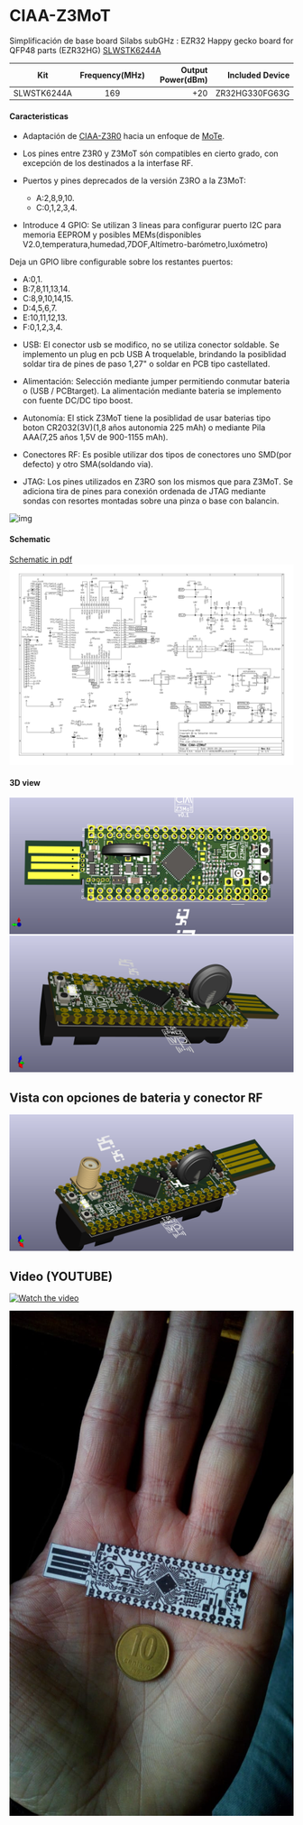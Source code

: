 # CIAA-Z3MoT
Simplificación de base board Silabs subGHz :
EZR32 Happy gecko board for QFP48 parts (EZR32HG)
[SLWSTK6244A](https://www.silabs.com/products/development-tools/wireless/proprietary/slwstk6244a-ezr32-happy-gecko-169-mhz-starter-kit)

| Kit        | Frequency(MHz)| Output Power(dBm) |Included Device |
| ------------- |:-------------:| -----:|-----:|
| SLWSTK6244A     | 169 | +20 | ZR32HG330FG63G |

#### Caracteristicas

* Adaptación de [CIAA-Z3R0](http://www.proyecto-ciaa.com.ar/devwiki/doku.php?id=desarrollo:ciaa-z3r0) hacia un enfoque de [MoTe](https://en.wikipedia.org/wiki/Sensor_node).

* Los pines entre Z3R0 y Z3MoT són compatibles en cierto grado, con excepción de los destinados a la interfase RF.

* Puertos y pines deprecados de la versión Z3RO a la Z3MoT:
  - A:2,8,9,10. 
  - C:0,1,2,3,4. 

* Introduce 4 GPIO: 
Se utilizan 3 lineas para configurar puerto I2C para memoria EEPROM y posibles MEMs(disponibles V2.0,temperatura,humedad,7DOF,Altímetro-barómetro,luxómetro)

Deja un GPIO libre configurable sobre los restantes puertos:
- A:0,1.
- B:7,8,11,13,14.
- C:8,9,10,14,15.
- D:4,5,6,7.
- E:10,11,12,13.
- F:0,1,2,3,4.

* USB:
El conector usb se modifico, no se utiliza conector soldable. Se implemento un plug en pcb USB A troquelable, brindando la posiblidad soldar tira de pines de paso 1,27" o soldar en PCB tipo castellated.

* Alimentación:
Selección mediante jumper permitiendo conmutar bateria o (USB / PCBtarget).
La alimentación mediante bateria se implemento con fuente DC/DC tipo boost.

* Autonomía:
El stick Z3MoT tiene la posiblidad de usar baterias tipo boton CR2032(3V)(1,8 años autonomia 225 mAh) o mediante Pila AAA(7,25 años 1,5V de 900-1155 mAh). 

* Conectores RF:
Es posible utilizar dos tipos de conectores uno SMD(por defecto) y otro SMA(soldando via).

* JTAG:
Los pines utilizados en Z3RO son los mismos que para Z3MoT. Se adiciona tira de pines para conexión ordenada de JTAG  mediante sondas con resortes montadas sobre una pinza o base con balancin.
 
![img](https://i.ebayimg.com/images/g/XOYAAOSwB3tZplju/s-l1600.jpg)
#### Schematic

[Schematic in pdf](ciaa-z3mot.pdf)
![board schematic](ciaa-z3mot.svg)


#### 3D view

![boar dimage](docs/ciaa-z3mot-front.png)
![boar dimage](docs/ciaa-z3mot-lat.png)

## Vista con opciones de bateria y conector RF

![boar dimage](docs/ciaa-z3mot-perspec.png)
## Video (YOUTUBE)
[![Watch the video](https://j.gifs.com/mO8ljG.gif)](https://youtu.be/JIxqX9fWDKY "Video CIAA-Z3MoT")

![boar dimage](docs/hand-coin.jpeg)
